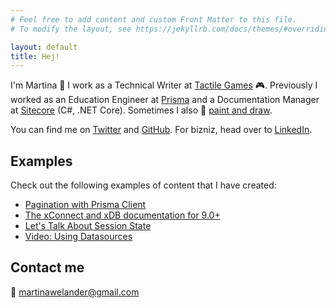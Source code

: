 ```yaml
---
# Feel free to add content and custom Front Matter to this file.
# To modify the layout, see https://jekyllrb.com/docs/themes/#overriding-theme-defaults

layout: default
title: Hej!
---
```


I'm Martina 👋 I work as a Technical Writer at <a href="https://www.tactilegames.com">Tactile Games</a> 🎮. Previously I worked as an Education Engineer at <a href="http://wwwp.prisma.io/">Prisma</a> and a Documentation Manager at <a href="https://sitecore.com/">Sitecore</a> (C#, .NET Core). Sometimes I also 🎨 <a href="https://instagram.com/marhwel.art">paint and draw</a>.

You can find me on <a href="https://twitter.com/mhwelander">Twitter</a> and <a href="https://github.com/mhwelander">GitHub</a>. For bizniz, head over to <a href="https://www.linkedin.com/in/martinawelander/">LinkedIn</a>.

## Examples

Check out the following examples of content that I have created:

<ul>
    <li><a href="https://www.prisma.io/docs/reference/tools-and-interfaces/prisma-client/pagination">Pagination with Prisma Client</a></li>
    <li><a href="https://doc.sitecore.com/developers/93/sitecore-experience-platform/en/xconnect-and-the-xdb.html">The xConnect and xDB documentation for 9.0+</a></li>
    <li><a href="https://mhwelander.net/2016/05/19/lets-talk-about-session-state/">Let's Talk About Session State</a></li>
    <li><a href="https://www.youtube.com/watch?v=TeUK2YmUJ1o">Video: Using Datasources</a></li>
</ul>

## Contact me

📧 <a href="#">martinawelander@gmail.com</a>
